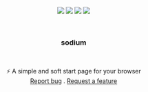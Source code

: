 <p align="center">
<img src="https://img.shields.io/github/contributors/corruptmemry/sodium.svg?style=for-the-badge"/>
<img src="https://img.shields.io/github/forks/corruptmemry/sodium.svg?style=for-the-badge"/>
<img src="https://img.shields.io/github/stars/corruptmemry/sodium.svg?style=for-the-badge"/>
<img src="https://img.shields.io/github/issues/corruptmemry/sodium.svg?style=for-the-badge"/>
</p>
<br />
  <h3 align="center">sodium</h3>
  <br />
  <p align="center">
  ⚡ A simple and soft start page for your browser 
  <br />
  <a href="https://github.com/corruptmemry/sodium/issues">Report bug</a>
  .
  <a href="https://github.com/corruptmemry/sodium/issues">Request a feature</a>
  </p>
<br />

